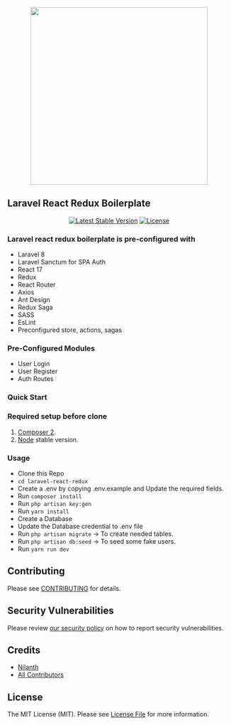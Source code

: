 <p align="center"><a href="https://laravel.com" target="_blank"><img src="https://raw.githubusercontent.com/laravel/art/master/logo-lockup/5%20SVG/2%20CMYK/1%20Full%20Color/laravel-logolockup-cmyk-red.svg" width="400"></a></p>

## Laravel React Redux Boilerplate

<p align="center">
<a href="https://packagist.org/packages/nilanth/laravel-react-redux"><img src="https://img.shields.io/packagist/v/nilanth/laravel-react-redux" alt="Latest Stable Version"></a>
<a href="https://packagist.org/packages/nilanth/laravel-react-redux"><img src="https://img.shields.io/packagist/l/nilanth/laravel-react-redux" alt="License"></a>
</p>


### Laravel react redux boilerplate is pre-configured with

- Laravel 8
- Laravel Sanctum for SPA Auth
- React 17
- Redux 
- React Router
- Axios
- Ant Design
- Redux Saga
- SASS
- EsLint
- Preconfigured store, actions, sagas

### Pre-Configured Modules

- User Login
- User Register
- Auth Routes

### Quick Start

### Required setup before clone
1. [Composer 2](https://getcomposer.org/download/). 
2. [Node](https://nodejs.org/en/) stable version.

### Usage

- Clone this Repo
- `cd laravel-react-redux`
- Create a .env by copying .env.example and Update the required fields.
- Run `composer install`
- Run `php artisan key:gen`
- Run `yarn install`
- Create a Database
- Update the Database credential to .env file
- Run `php artisan migrate` -> To create needed tables.
- Run `php artisan db:seed` -> To seed some fake users.
- Run `yarn run dev`

## Contributing

Please see [CONTRIBUTING](.github/CONTRIBUTING.md) for details.

## Security Vulnerabilities

Please review [our security policy](../../security/policy) on how to report security vulnerabilities.

## Credits

-   [Nilanth](https://github.com/nilanth)
-   [All Contributors](../../contributors)

## License

The MIT License (MIT). Please see [License File](LICENSE.md) for more information.
